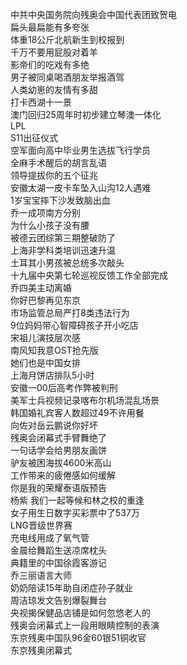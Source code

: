 中共中央国务院向残奥会中国代表团致贺电  
扁头最扁能有多夸张  
体重18公斤北航新生到校报到  
千万不要用屁股对着羊  
影帝们的吃戏有多绝  
男子被同桌喝酒朋友举报酒驾  
人类幼崽的友情有多甜  
打卡西湖十一景  
澳门回归25周年时初步建立琴澳一体化  
LPL  
S11出征仪式  
空军面向高中毕业男生选拔飞行学员  
全麻手术醒后的胡言乱语  
领导提拔你的五个征兆  
安徽太湖一皮卡车坠入山沟12人遇难  
1岁宝宝摔下沙发致脑出血  
乔一成项南方分别  
为什么小孩子没有腰  
被德云团综第三期整破防了  
上海非学科类培训迅速升温  
土耳其小男孩被总统多次敲头  
十九届中央第七轮巡视反馈工作全部完成  
乔四美主动离婚  
你好巴黎再见东京  
市场监管总局严打8类违法行为  
9位妈妈带心智障碍孩子开小吃店  
宋祖儿演技层次感  
南风知我意OST抢先版  
她们也是中国女排  
上海月饼店排队5小时  
安徽一00后高考作弊被判刑  
美军士兵视频记录喀布尔机场混乱场景  
韩国婚礼宾客人数超过49不许用餐  
向佐对岳云鹏说你好坏  
残奥会闭幕式手臂舞绝了  
一句话学会给男朋友画饼  
驴友被困海拔4600米高山  
工作带来的疲倦感如何缓解  
你是我的荣耀泰语版预告  
杨紫 我们一起等候和林之校的重逢  
女子用生日数字买彩票中了537万  
LNG晋级世界赛  
充电线用成了氧气管  
金晨给舞蹈生送凉席枕头  
典籍里的中国徐霞客游记  
乔三丽语言大师  
奶奶陪读15年助自闭症孙子就业  
周洁琼发文告别爆裂舞台  
央视揭保健品店铺是如何忽悠老人的  
残奥会闭幕式上一段用眼睛控制的表演  
东京残奥中国队96金60银51铜收官  
东京残奥闭幕式  

